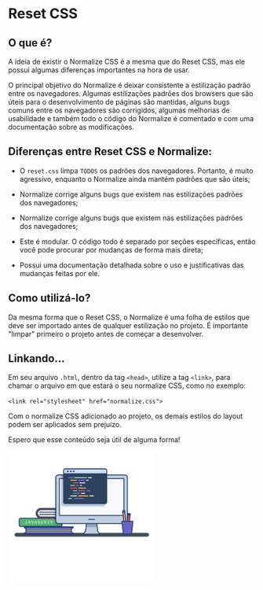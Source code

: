 # Reset CSS
 
## O que é?

A ideia de existir o Normalize CSS é a mesma que do Reset CSS, mas ele possui algumas diferenças importantes na hora de usar.

O principal objetivo do Normalize é deixar consistente a estilização padrão entre os navegadores. Algumas estilizações padrões dos browsers que são úteis para o desenvolvimento de páginas são mantidas, alguns bugs comuns entre os navegadores são corrigidos, algumas melhorias de usabilidade e também todo o código do Normalize é comentado e com uma documentação sobre as modificações.

## Diferenças entre Reset CSS e Normalize:

* O `reset.css` limpa `TODOS` os padrões dos navegadores. Portanto, é muito agressivo, enquanto o Normalize ainda mantém padrões que são úteis;

* Normalize corrige alguns bugs que existem nas estilizações padrões dos navegadores;

* Normalize corrige alguns bugs que existem nas estilizações padrões dos navegadores;

* Este é modular. O código todo é separado por seções específicas, então você pode procurar por mudanças de forma mais direta;

* Possui uma documentação detalhada sobre o uso e justificativas das mudanças feitas por ele.

## Como utilizá-lo?

Da mesma forma que o Reset CSS, o Normalize é uma folha de estilos que deve ser importado antes de qualquer estilização no projeto. É importante "limpar" primeiro o projeto antes de começar a desenvolver.

## Linkando...

Em seu arquivo `.html`, dentro da tag `<head>`, utilize a tag `<link>`, para chamar o arquivo em que estará o seu normalize CSS, como no exemplo:

`<link rel="stylesheet" href="normalize.css">`

Com o normalize CSS adicionado ao projeto, os demais estilos do layout podem ser aplicados sem prejuízo.

Espero que esse conteúdo seja útil de alguma forma!

<img src="https://raw.githubusercontent.com/leovargasdev/leovargasdev/master/.github/image.png" width="300">